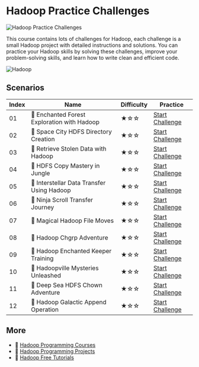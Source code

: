 # Hadoop Practice Challenges

![Hadoop Practice Challenges](https://cover-creator.appbot.io/hadoop-practice-challenges.png)

This course contains lots of challenges for Hadoop, each challenge is a small Hadoop project with detailed instructions and solutions. You can practice your Hadoop skills by solving these challenges, improve your problem-solving skills, and learn how to write clean and efficient code.

![Hadoop](https://img.shields.io/badge/Hadoop-whitesmoke?style=for-the-badge&logo=hadoop)


## Scenarios

|   Index | Name                                       | Difficulty   | Practice                                                                   |
|---------|--------------------------------------------|--------------|----------------------------------------------------------------------------|
|      01 | 🎯 Enchanted Forest Exploration with Hadoop | ★☆☆          | <a target='_blank' href='https://labex.io/labs/272049'>Start Challenge</a> |
|      02 | 🎯 Space City HDFS Directory Creation       | ★☆☆          | <a target='_blank' href='https://labex.io/labs/272051'>Start Challenge</a> |
|      03 | 🎯 Retrieve Stolen Data with Hadoop         | ★☆☆          | <a target='_blank' href='https://labex.io/labs/272038'>Start Challenge</a> |
|      04 | 🎯 HDFS Copy Mastery in Jungle              | ★☆☆          | <a target='_blank' href='https://labex.io/labs/272042'>Start Challenge</a> |
|      05 | 🎯 Interstellar Data Transfer Using Hadoop  | ★☆☆          | <a target='_blank' href='https://labex.io/labs/272054'>Start Challenge</a> |
|      06 | 🎯 Ninja Scroll Transfer Journey            | ★☆☆          | <a target='_blank' href='https://labex.io/labs/272048'>Start Challenge</a> |
|      07 | 🎯 Magical Hadoop File Moves                | ★☆☆          | <a target='_blank' href='https://labex.io/labs/272053'>Start Challenge</a> |
|      08 | 🎯 Hadoop Chgrp Adventure                   | ★☆☆          | <a target='_blank' href='https://labex.io/labs/272039'>Start Challenge</a> |
|      09 | 🎯 Hadoop Enchanted Keeper Training         | ★☆☆          | <a target='_blank' href='https://labex.io/labs/272058'>Start Challenge</a> |
|      10 | 🎯 Hadoopville Mysteries Unleashed          | ★☆☆          | <a target='_blank' href='https://labex.io/labs/272040'>Start Challenge</a> |
|      11 | 🎯 Deep Sea HDFS Chown Adventure            | ★☆☆          | <a target='_blank' href='https://labex.io/labs/272041'>Start Challenge</a> |
|      12 | 🎯 Hadoop Galactic Append Operation         | ★☆☆          | <a target='_blank' href='https://labex.io/labs/272037'>Start Challenge</a> |

## More

- 🔗 [Hadoop Programming Courses](https://github.com/labex-labs/awesome-programming-courses)
- 🔗 [Hadoop Programming Projects](https://github.com/labex-labs/awesome-programming-projects)
- 🔗 [Hadoop Free Tutorials](https://github.com/labex-labs/hadoop-free-tutorials)


